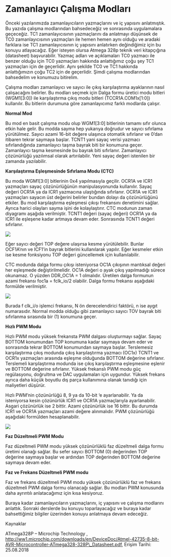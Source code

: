 # Zamanlayıcı Çalışma Modları

Önceki yazılarımızda zamanlayıcıların yazmaçlarını ve iç yapısını anlatmıştık. Bu yazıda çalışma modlarından bahsedeceğiz ve sonrasında uygulamalara geçeceğiz. TC1 zamanlayıcısının yazmaçlarını da anlatmayı düşünsek de TC0 zamanlayıcısının yazmaçları ile hemen hemen aynı olduğu ve aradaki farklara ise TC1 zamanlayıcısının iç yapısını anlatırken değindiğimiz için bu konuyu atlayacağız. Eğer isteyen olursa Atmega 328p teknik veri kitapçığına \(datasheet\) başvurabilir. Yazmaç adları ve açıklamaları TC0 yazmacı ile benzer olduğu için TC0 yazmaçları hakkında anlattığımız çoğu şey TC1 yazmaçları için de geçerlidir. Aynı şekilde TC0 ve TC1 hakkında anlattığımızın çoğu TC2 için de geçerlidir.  Şimdi çalışma modlarından bahsedelim ve konumuzu bitirelim.

Çalışma modları zamanlayıcı ve sayıcı ile çıkış karşılaştırma ayaklarının nasıl çalışacağını belirler. Bu modları seçmek için Dalga formu üretici modu bitleri \(WGM1\[3:0\]\) ile karşılaştırma çıkış modu bitleri \(TCCR1A.COM1x\[1:0\]\) kullanılır. Bu bitlerin durumuna göre zamanlayıcımız farklı modlarda çalışır.

**Normal Mod**

Bu mod en basit çalışma modu olup WGM1\[3:0\] bitlerinin tamamı sıfır olunca etkin hale gelir. Bu modda sayma hep yukarıya doğrudur ve sayıcı sıfırlama yürütülmez. Sayıcı azami 16-bit değere ulaşınca otomatik sıfırlanır ve 0’dan itibaren tekrar saymaya başlar. TCNT1 yani sayaç verisi yazmacı sıfırlandığında zamanlayıcı taşma bayrak biti bir konumuna geçer. Zamanlayıcı taşma kesmesinde bu bayrak biti sıfırlanır. Zamanlayıcı çözünürlüğü yazılımsal olarak artırılabilir. Yeni sayaç değeri istenilen bir zamanda yazılabilir.

**Karşılaştırma Eşleşmesinde Sıfırlama Modu \(CTC\)**

Bu moda WGM1\[3:0\] bitlerinin 0x4 yapılmasıyla geçilir. OCR1A ve ICR1 yazmaçları sayaç çözünürlüğünün manipulasyonunda kullanılır. Sayaç değeri OCR1A ya da ICR1 yazmacına ulaştığında sıfırlanır. OCR1A ve ICR1 yazmaçları sayacın üst değerini belirler bundan dolayı da çözünürlüğünü etkiler. Bu mod karşılaştırma eşleşmesi çıkışı frekansını denetimini sağlar. Ayrıca harici olayları sayma işini de kolaylaştırır. CTC modunun zaman diyagramı aşağıda verilmiştir. TCNT1 değeri \(sayaç değeri\) OCR1A ya da ICR1 ile eşleşene kadar artmaya devam eder. Sonrasında TCNT1 değeri sıfırlanır.

[![](http://www.lojikprob.com/wp-content/uploads/2018/08/tc112.png)](http://www.lojikprob.com/avr/c-ile-avr-programlama-32-zamanlayici-calisma-modlari/attachment/tc112/)

Eğer sayıcı değeri TOP değere ulaşırsa kesme yürütülebilir. Bunlar OCF1A’nın ve ICF1’in bayrak bitlerini kullanılarak yapılır. Eğer kesmeler etkin ise kesme fonksiyonu TOP değeri güncellemek için kullanılabilir.

CTC modunda dalga formu çıkışı isteniyorsa OC1A çıkışının mantıksal değeri her eşleşmede değiştirilmelidir. OC1A değeri o ayak çıkış yapılmadığı sürece okunamaz. O yüzden DDR\_OC1A = 1 olmalıdır. Üretilen dalga formunun azami frekansı foc1a = fclk\_io/2 olabilir. Dalga formu frekansı aşağıdaki formülde verilmiştir.

[![](http://www.lojikprob.com/wp-content/uploads/2018/08/tc113.png)](http://www.lojikprob.com/avr/c-ile-avr-programlama-32-zamanlayici-calisma-modlari/attachment/tc113/)

Burada f clk\_i/o işlemci frekansı, N ön derecelendirici faktörü, n ise aygıt numarasıdır. Normal modda olduğu gibi zamanlayıcı sayıcı TOV bayrak biti sıfırlanma sırasında bir \(1\) konumuna geçer.

**Hızlı PWM Modu**

Hızlı PWM modu yüksek frekansta PWM dalgası oluşturmayı sağlar. Sayaç BOTTOM konumundan TOP konumuna kadar saymaya devam eder ve sonrasında tekrar BOTTOM konumundan saymaya başlar. Terslemesiz karşılaştırma çıkış modunda çıkış karşılaştırma yazmacı \(OC1x\) TCNT1 ve OCR1x yazmaçları arasında eşleşme olduğunda BOTTOM değerine sıfırlanır. Terslemeli karşılaştırma modunda ise çıkış karşılaştırma eşleşmesine eşlenir ve BOTTOM değerine sıfırlanır. Yüksek frekanslı PWM modu güç regülasyonu, doğrultma ve DAC uygulamaları için uygundur. Yüksek frekans ayrıca daha küçük boyutlu dış parça kullanımına olanak tanıdığı için maliyetleri düşürür.

Hızlı PWM’nin çözünürlüğü 8, 9 ya da 10-bit ‘e ayarlanabilir. Ya da isteniyorsa kesin çözünürlük ICR1 ve OCR1A yazmaçlarıyla ayarlanabilir. Asgari çözünürlük ise 2 bittir. Azami çözünürlük ise 16 bittir. Bu durumda ICR1 ve OCR1A yazmaçları azami değere alınmalıdır. PWM çözünürlüğü aşağıdaki formülden hesaplanabilir.

[![](http://www.lojikprob.com/wp-content/uploads/2018/08/tc114.png)](http://www.lojikprob.com/avr/c-ile-avr-programlama-32-zamanlayici-calisma-modlari/attachment/tc114/)

**Faz Düzeltmeli PWM Modu**

Faz düzeltmeli PWM modu yüksek çözünürlüklü faz düzeltmeli dalga formu üretimi olanağı sağlar. Bu sefer sayıcı BOTTOM \(0\) değerinden TOP değerine saymaya başlar ve ardından TOP değerinden BOTTOM değerine saymaya devam eder.

**Faz ve Frekans Düzeltmeli PWM modu** 

Faz ve frekans düzeltmeli PWM modu yüksek çözünürlüklü faz ve frekans düzeltmeli PWM dalga formu olanacağı sağlar.  Bu modları PWM konusunda daha ayrıntılı anlatacağımız için kısa kesiyoruz.

Buraya kadar zamanlayıcıların yazmaçlarını, iç yapısını ve çalışma modlarını anlattık. Sonraki derslerde bu konuyu toparlayacağız ve buraya kadar bahsettiğimiz bilgiler üzerinden konuyu anlatmaya devam edeceğiz.

Kaynaklar

ATmega328P – Microchip Technology , http://ww1.microchip.com/downloads/en/DeviceDoc/Atmel-42735-8-bit-AVR-Microcontroller-ATmega328-328P\_Datasheet.pdf, Erişim Tarihi: 25.08.2018

